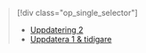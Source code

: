 > [!div class="op_single_selector"]
> * [Uppdatering 2](../articles/storsimple/storsimple-manage-backup-policies-u2.md)
> * [Uppdatera 1 & tidigare](../articles/storsimple/storsimple-manage-backup-policies.md)
> 
> 

